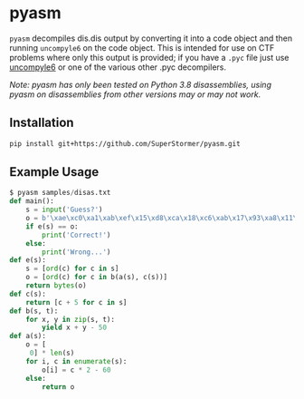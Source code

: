 # pyasm

`pyasm` decompiles dis.dis output by converting it into a code object and then running `uncompyle6` on the code object. This is intended for use on CTF problems where only this output is provided; if you have a `.pyc` file just use [uncompyle6](https://github.com/rocky/python-uncompyle6/) or one of the various other .pyc decompilers.

_Note: pyasm has only been tested on Python 3.8 disassemblies, using pyasm on disassemblies from other versions may or may not work._

## Installation

```bash
pip install git+https://github.com/SuperStormer/pyasm.git
```

## Example Usage

```python
$ pyasm samples/disas.txt
def main():
    s = input('Guess?')
    o = b'\xae\xc0\xa1\xab\xef\x15\xd8\xca\x18\xc6\xab\x17\x93\xa8\x11\xd7\x18\x15\xd7\x17\xbd\x9a\xc0\xe9\x93\x11\xa7\x04\xa1\x1c\x1c\xed'
    if e(s) == o:
        print('Correct!')
    else:
        print('Wrong...')
def e(s):
    s = [ord(c) for c in s]
    o = [ord(c) for c in b(a(s), c(s))]
    return bytes(o)
def c(s):
    return [c + 5 for c in s]
def b(s, t):
    for x, y in zip(s, t):
        yield x + y - 50
def a(s):
    o = [
     0] * len(s)
    for i, c in enumerate(s):
        o[i] = c * 2 - 60
    else:
        return o
```
